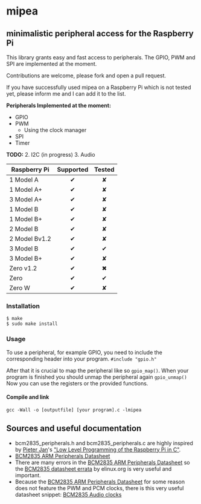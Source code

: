 # mipea

## minimalistic peripheral access for the Raspberry Pi

This library grants easy and fast access to peripherals. The GPIO, PWM and SPI are implemented at the moment.

Contributions are welcome, please fork and open a pull request.

If you have successfully used mipea on a Raspberry Pi which is not tested yet, please inform me and I can add it to the list.

**Peripherals Implemented at the moment:**
* GPIO
* PWM
    * Using the clock manager
* SPI
* Timer

**TODO:**
2. I2C (in progress)
3. Audio

| Raspberry Pi  | Supported | Tested |
|---------------|:---------:|:------:|
| 1 Model A     | ✔︎         | ✘      |
| 1 Model A+    | ✔︎         | ✘      |
| 3 Model A+    | ✔︎         | ✘      |
| 1 Model B     | ✔︎         | ✘      |
| 1 Model B+    | ✔︎         | ✘      |
| 2 Model B     | ✔︎         | ✘      |
| 2 Model Bv1.2 | ✔︎         | ✘      |
| 3 Model B     | ✔︎         | ✔︎      |
| 3 Model B+    | ✔︎         | ✘      |
| Zero v1.2     | ✔︎         | ✖︎      |
| Zero          | ✔︎         | ✔︎      |
| Zero W        | ✔︎         | ✘      |

### Installation

```
$ make
$ sudo make install
```

### Usage

To use a peripheral, for example GPIO, you need to include the corresponding header into your program.
`#include "gpio.h"`

After that it is crucial to map the peripheral like so `gpio_map()`. When your program is finished you should unmap the peripheral again `gpio_unmap()`
Now you can use the registers or the provided functions.

#### Compile and link
`gcc -Wall -o [outputfile] [your program].c -lmipea`

## Sources and useful documentation

* bcm2835_peripherals.h and bcm2835_peripherals.c are highly inspired by [Pieter Jan](http://pieter-jan.com/)'s ["Low Level Programming of the Raspberry Pi in C"](http://pieter-jan.com/node/15).
* [BCM2835 ARM Peripherals Datasheet](https://www.raspberrypi.org/app/uploads/2012/02/BCM2835-ARM-Peripherals.pdf)
* There are many errors in the [BCM2835 ARM Peripherals Datasheet](https://www.raspberrypi.org/app/uploads/2012/02/BCM2835-ARM-Peripherals.pdf) so the [BCM2835 datasheet errata](https://elinux.org/BCM2835_datasheet_errata) by elinux.org is very useful and important.
* Because the [BCM2835 ARM Peripherals Datasheet](https://www.raspberrypi.org/app/uploads/2012/02/BCM2835-ARM-Peripherals.pdf) for some reason does not feature the PWM and PCM clocks, there is this very useful datasheet snippet: [BCM2835 Audio clocks](https://www.scribd.com/doc/127599939/BCM2835-Audio-clocks)
